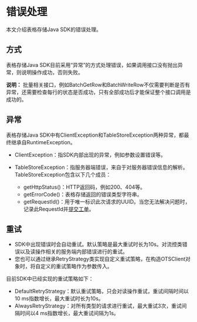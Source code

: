 # 错误处理

本文介绍表格存储Java SDK的错误处理。

## 方式

表格存储Java SDK目前采用“异常”的方式处理错误，如果调用接口没有抛出异常，则说明操作成功，否则失败。

**说明：** 批量相关接口，例如BatchGetRow和BatchWriteRow不仅需要判断是否有异常，还需要检查每行的状态是否成功，只有全部成功后才能保证整个接口调用是成功的。

## 异常

表格存储Java SDK中有ClientException和TableStoreException两种异常，都最终继承自RuntimeException。

-   ClientException：指SDK内部出现的异常，例如参数设置错误等。
-   TableStoreException：指服务器端错误，来自于对服务器错误信息的解析。TableStoreException包含以下几个成员：

    -   getHttpStatus\(\)：HTTP返回码，例如200、404等。
    -   getErrorCode\(\)：表格存储返回的错误类型字符串。
    -   getRequestId\(\)：用于唯一标识此次请求的UUID。当您无法解决问题时，记录此RequestId并[提交工单](https://selfservice.console.aliyun.com/ticket/createIndex)。

## 重试

-   SDK中出现错误时会自动重试。默认策略是最大重试时长为10s。对流控类错误以及读操作相关的服务端内部错误进行的重试。
-   您也可以通过继承RetryStrategy类实现自定义重试策略，在构造OTSClient对象时，将自定义的重试策略作为参数传入。

目前SDK中已经实现的重试策略如下：

-   DefaultRetryStrategy：默认重试策略，只会对读操作重试，重试间隔时间以10 ms指数增长，最大重试时长为10s。
-   AlwaysRetryStrategy：对所有类型的请求进行重试，最大重试3次，重试间隔时间以4 ms指数增长，最大重试间隔为1s。

